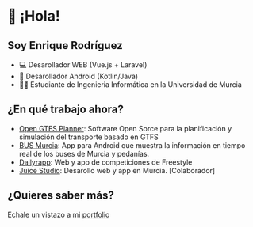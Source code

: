 # 👋​ ¡Hola!
## Soy Enrique Rodríguez
- 💻 Desarollador WEB (Vue.js + Laravel)
- 📱 Desarollador Android (Kotlin/Java)
- 👨‍💻​ Estudiante de Ingenieria Informática en la Universidad de Murcia
## ¿En qué trabajo ahora?

- [Open GTFS Planner]: Software Open Sorce para la planificación y simulación del transporte basado en GTFS
- [BUS Murcia]: App para Android que muestra la información en tiempo real de los buses de Murcia y pedanías.
- [Dailyrapp]: Web y app de competiciones de Freestyle
- [Juice Studio]: Desarollo web y app en Murcia. [Colaborador]


[Dailyrapp]: <https://dailyrapp.com>
[Juice Studio]: <https://juice-studio.com/>
[BUS Murcia]: <https://github.com/youngsdeveloper/busmurcia-app>
[Open GTFS Planner]: <https://github.com/youngsdeveloper/open-gtfs-planner>

## ¿Quieres saber más?
Echale un vistazo a mi [portfolio]

[portfolio]: <https://youngsdeveloper.github.io/portfolio/>


